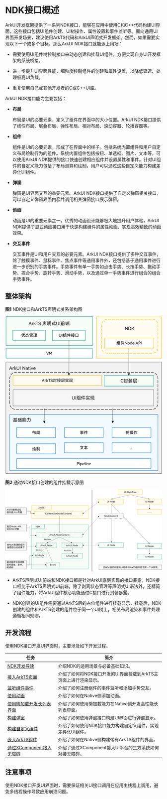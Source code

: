 # NDK接口概述


ArkUI开发框架提供了一系列NDK接口，能够在应用中使用C和C++代码构建UI界面，这些接口包括UI组件创建、UI树操作、属性设置和事件监听等。面向通用UI界面开发场景，建议使用ArkTS代码和ArkUI声明式开发框架。然而，如果需要实现以下一个或多个目标，那么ArkUI NDK接口就能派上用场：


- 需要使用UI组件树控制接口来动态创建和挂载UI组件，方便实现自身UI开发框架的系统桥接。

- 进一步提升UI界面性能，细粒度控制组件的创建和属性设置，以降低延迟、处理极高UI负载。

- 重复使用自己或其他开发者的C或C++UI库。


ArkUI NDK接口能力主要包括：


- **布局**

  布局是UI的必要元素，定义了组件在界面中的大小位置。ArkUI NDK接口提供了线性布局、层叠布局、弹性布局、相对布局、滚动容器、轮播容器等。

- **组件**

  组件是UI的必要元素，形成了在界面中的样子。包括系统内置组件和用户自定义布局绘制行为的组件。系统内置组件包括按钮、单选框、图片、文本等，可以使用ArkUI NDK提供的接口快速创建相应组件并设置属性和事件。针对UI组件的自定义能力包括了布局测算和绘制，用户可以通过这些自定义能力构建差异化UI组件。

- **弹窗**

  弹窗是UI界面交互的重要元素。ArkUI NDK接口提供了自定义弹窗相关接口，可以自定义弹窗界面内容并调用相关弹窗接口展示弹窗。

- **动画**

  动画是UI的重要元素之一。优秀的动画设计能够极大地提升用户体验，ArkUI NDK提供了显式动画接口用于快速构建组件的属性动画、实现高效精致的动画效果。

- **交互事件**

  交互事件是UI和用户交互的必要元素。ArkUI NDK接口提供了多种交互事件，除了触摸事件、鼠标事件、焦点事件等通用事件外，还包括基于通用事件进行进一步识别的手势事件。手势事件有单一手势如点击手势、长按手势、拖动手势、捏合手势、旋转手势、滑动手势，以及通过单一手势事件进行组合的组合手势事件。


## 整体架构

**图1** NDK接口和ArkTS声明式关系架构图  

![zh-cn_image_0000001923986433](figures/zh-cn_image_0000001923986433.png)

**图2** 通过NDK接口创建的组件挂载示意图  

![NDK接入](figures/ndk_access.png)

- ArkTS声明式UI前端和NDK接口都是针对ArkUI底层实现的接口暴露，NDK接口相比于ArkTS声明式UI前端，除了剥离状态管理等声明式UI语法外，还精简了组件能力，将ArkUI组件核心功能通过C接口进行封装暴露。

- NDK创建的UI组件需要通过ArkTS层的占位组件进行挂载显示，挂载后，NDK创建的组件和ArkTS创建的组件位于同一个UI树上，相关布局渲染和事件处理遵循相同规则。


## 开发流程

使用NDK接口开发UI界面时，主要涉及如下开发过程。


| 任务 | 简介 |
| -------- | -------- |
| [NDK开发导读](../napi/ndk-development-overview.md) | 介绍NDK的适用场景与必备基础知识。 |
| [接入ArkTS页面](ndk-access-the-arkts-page.md) | 介绍了如何将NDK接口开发的UI界面挂载到ArkTS主页面上进行渲染显示。 |
| [监听组件事件](ndk-listen-to-component-events.md) | 介绍了如何注册组件的事件监听和添加手势交互。 |
| [使用动画](ndk-use-animation.md) | 介绍了如何在Native侧添加动画。 |
| [使用懒加载开发长列表界面](ndk-loading-long-list.md) | 介绍了如何使用懒加载能力在Native侧开发高性能长列表界面。 |
| [构建弹窗](ndk-build-pop-up-window.md) | 介绍了如何使用弹窗接口构建UI界面进行弹窗显示。 |
| [构建自定义组件](ndk-build-custom-components.md) | 介绍了如何使用NDK接口能力构建自定义组件，实现差异化UI组件。 |
| [嵌入ArkTS组件](ndk-embed-arkts-components.md) | 介绍了如何在Native侧构建带有ArkTS组件的界面。 |
| [通过XComponent接入无障碍](ndk-accessibility-xcomponent.md) | 介绍了通过XComponent接入UI平台的三方系统如何对接无障碍。 |


## 注意事项

使用NDK接口开发UI界面时，需要保证相关UI接口调用在应用主线程上调用，避免多线程操作导致应用崩溃问题。
